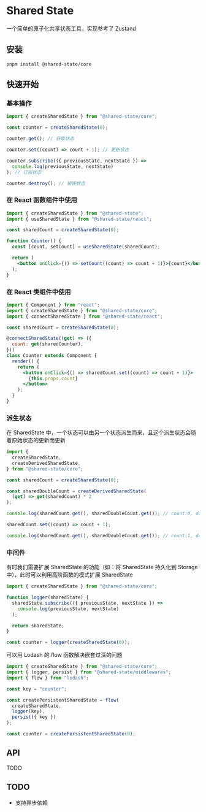 # Shared State

一个简单的原子化共享状态工具，实现参考了 Zustand

## 安装

```
pnpm install @shared-state/core
```

## 快速开始

### 基本操作

```js
import { createSharedState } from "@shared-state/core";

const counter = createSharedState(0);

counter.get(); // 获取状态

counter.set((count) => count + 1); // 更新状态

counter.subscribe(({ previousState, nextState }) =>
  console.log(previousState, nextState)
); // 订阅状态

counter.destroy(); // 销毁状态
```

### 在 React 函数组件中使用

```jsx
import { createSharedState } from "@shared-state";
import { useSharedState } from "@shared-state/react";

const sharedCount = createSharedState(0);

function Counter() {
  const [count, setCount] = useSharedState(sharedCount);

  return (
    <button onClick={() => setCount((count) => count + 1)}>{count}</button>
  );
}
```

### 在 React 类组件中使用

```jsx
import { Component } from "react";
import { createSharedState } from "@shared-state/core";
import { connectSharedState } from "@shared-state/react";

const sharedCount = createSharedState(0);

@connectSharedState((get) => ({
  count: get(sharedCounter),
}))
class Counter extends Component {
  render() {
    return (
      <button onClick={() => sharedCount.set((count) => count + 1)}>
        {this.props.count}
      </button>
    );
  }
}
```

### 派生状态

在 SharedState 中，一个状态可以由另一个状态派生而来，且这个派生状态会随着原始状态的更新而更新

```js
import {
  createSharedState,
  createDerivedSharedState,
} from "@shared-state/core";

const sharedCount = createSharedState(0);

const sharedDoubleCount = createDerivedSharedState(
  (get) => get(sharedCount) * 2
);

console.log(sharedCount.get(), sharedDoubleCount.get()); // count:0, doubleCount:0

sharedCount.set((count) => count + 1);

console.log(sharedCount.get(), sharedDoubleCount.get()); // count:1, doubleCount:2
```

### 中间件

有时我们需要扩展 SharedState 的功能（如：将 SharedState 持久化到 Storage 中），此时可以利用高阶函数的模式扩展 SharedState

```js
import { createSharedState } from "@shared-state/core";

function logger(sharedState) {
  sharedState.subscribe(({ previousState, nextState }) =>
    console.log(previousState, nextState)
  );

  return sharedState;
}

const counter = logger(createSharedState(0));
```

可以用 Lodash 的 flow 函数解决嵌套过深的问题

```js
import { createSharedState } from "@shared-state/core";
import { logger, persist } from "@shared-state/middlewares";
import { flow } from "lodash";

const key = "counter";

const createPersistentSharedState = flow(
  createSharedState,
  logger(key),
  persist({ key })
);

const counter = createPersistentSharedState(0);
```

## API

TODO

## TODO

- 支持异步依赖
